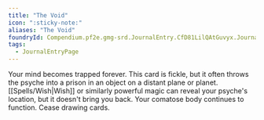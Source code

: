 ```yaml
---
title: "The Void"
icon: ":sticky-note:"
aliases: "The Void"
foundryId: Compendium.pf2e.gmg-srd.JournalEntry.CfD81LilQAtGuvyx.JournalEntryPage.MPs5JjwqthdnR3RY
tags:
  - JournalEntryPage
---
```

Your mind becomes trapped forever. This card is fickle, but it often throws the psyche into a prison in an object on a distant plane or planet. [[Spells/Wish|Wish]] or similarly powerful magic can reveal your psyche's location, but it doesn't bring you back. Your comatose body continues to function. Cease drawing cards.